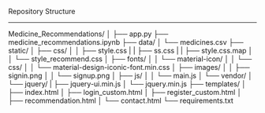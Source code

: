 Repository Structure
__________________________________________________________________________________________________

Medicine_Recommendations/
│
├── app.py
├── medicine_recommendations.ipynb
├── data/
│   └── medicines.csv
├── static/
│   ├── css/
│   │   ├── style.css
|   |   ├── ss.css
|   |   ├── style.css.map
│   │   └── style_recommend.css
│   ├── fonts/
│   │   └── material-icon/
│   │       └── css/
│   │           └── material-design-iconic-font.min.css
│   ├── images/
│   │   ├── signin.png
│   │   └── signup.png
│   ├── js/
│   │   └── main.js
│   └── vendor/
│       └── jquery/
|           ├── jquery-ui.min.js
│           └── jquery.min.js
├── templates/
│   ├── index.html
│   ├── login_custom.html
│   ├── register_custom.html
│   ├── recommendation.html
│   └── contact.html
└── requirements.txt

